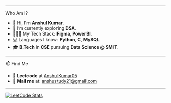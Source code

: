 
---
Who Am I?
- 👋 Hi, I'm **Anshul Kumar**.
- 🌱 I’m currently exploring **DSA**.
- 🧑🏻‍💻 My Tech Stack: **Figma**, **PowerBI**.
- 💻 Languages I know: **Python**, **C**, **MySQL**.
- 🎓 **B.Tech** in **CSE** pursuing **Data Science @ SMIT**. 

---

📫 Find Me
- 🔗 **Leetcode** at [AnshulKumar05](https://leetcode.com/u/AnshulKumar05/)
- 📧 **Mail me** at: anshustudy21@gmail.com

---

[![LeetCode Stats](https://leetcard.jacoblin.cool/AnshulKumar05?theme=light,unicorn)](https://leetcode.com/AnshulKumar05)
